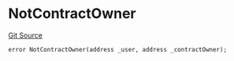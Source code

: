 # NotContractOwner
[Git Source](https://github.com/thrackle-io/tron/blob/3811b4273256819e871165284a320ac92fbb3641/src/protocol/economic/ruleProcessor/RuleProcessorDiamondLib.sol)


```solidity
error NotContractOwner(address _user, address _contractOwner);
```

